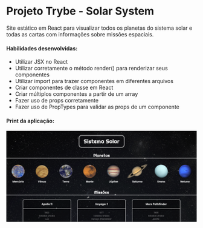 # Projeto Trybe - Solar System

Site estático em React para visualizar todos os planetas do sistema solar e todas as cartas com informações sobre missões espaciais.

#### Habilidades desenvolvidas:

- Utilizar JSX no React
- Utilizar corretamente o método render() para renderizar seus componentes
- Utilizar import para trazer componentes em diferentes arquivos
- Criar componentes de classe em React
- Criar múltiplos componentes a partir de um array
- Fazer uso de props corretamente
- Fazer uso de PropTypes para validar as props de um componente

#### Print da aplicação:

![aplicação em execução](./solar-system-print.png)
